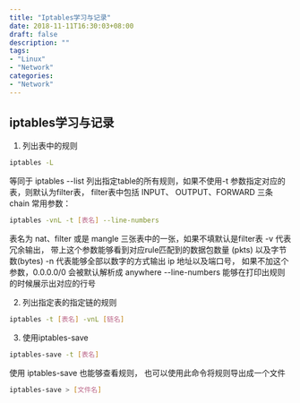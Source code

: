 ```yaml
---
title: "Iptables学习与记录"
date: 2018-11-11T16:30:03+08:00
draft: false
description: ""
tags:
- "Linux"
- "Network"
categories: 
- "Network"
---
```

## iptables学习与记录
1. 列出表中的规则
```bash
iptables -L
```
等同于 iptables --list 列出指定table的所有规则，如果不使用-t 参数指定对应的表，则默认为filter表， filter表中包括 INPUT、 OUTPUT、FORWARD 三条 chain
常用参数：
```bash
iptables -vnL -t [表名] --line-numbers
```
表名为 nat、filter 或是 mangle 三张表中的一张，如果不填默认是filter表
-v 代表冗余输出， 带上这个参数能够看到对应rule匹配到的数据包数量 (pkts) 以及字节数(bytes)
-n 代表能够全部以数字的方式输出 ip 地址以及端口号， 如果不加这个参数，0.0.0.0/0 会被默认解析成 anywhere
--line-numbers 能够在打印出规则的时候展示出对应的行号

2. 列出指定表的指定链的规则
```bash
iptables -t [表名] -vnL [链名]
```

3. 使用iptables-save
```bash
iptables-save -t [表名]
```
使用 iptables-save 也能够查看规则， 也可以使用此命令将规则导出成一个文件
```bash
iptables-save > [文件名]
```
